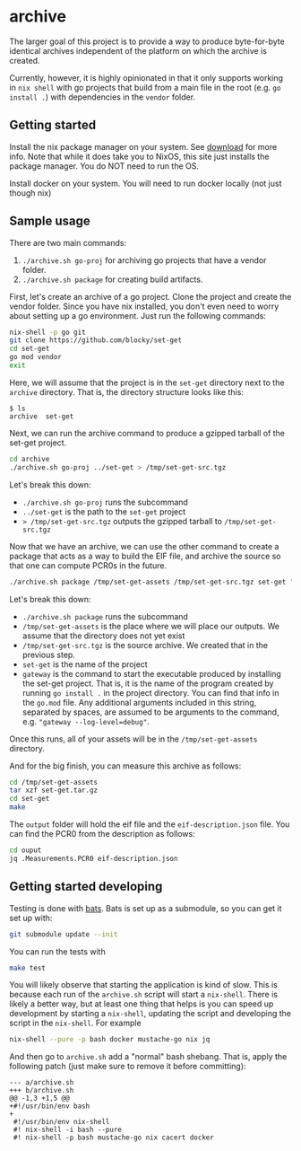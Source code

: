 # archive

The larger goal of this project is to provide a way to produce byte-for-byte
identical archives independent of the platform on which the archive is created.

Currently, however, it is highly opinionated in that it only supports working
in `nix shell` with go projects that build from a main file in the root (e.g.
`go install .`) with dependencies in the `vendor` folder.

## Getting started

Install the nix package manager on your system. See
[download](https://nixos.org/download/) for more info.  Note that while it does
take you to NixOS, this site just installs the package manager. You do NOT need
to run the OS.

Install docker on your system.  You will need to run docker locally (not just
though nix)

## Sample usage

There are two main commands:
1. `./archive.sh go-proj` for archiving go projects that have a vendor folder.
2. `./archive.sh package` for creating build artifacts.

First, let's create an archive of a go project.  Clone the project and create
the vendor folder.  Since you have nix installed, you don't even need to worry
about setting up a go environment.  Just run the following commands:

```bash
nix-shell -p go git
git clone https://github.com/blocky/set-get
cd set-get
go mod vendor
exit
```

Here, we will assume that the project is in the `set-get` directory next to the
`archive` directory. That is, the directory structure looks like this:

```
$ ls
archive  set-get
```

Next, we can run the archive command to produce a gzipped tarball of the
set-get project.

```bash
cd archive
./archive.sh go-proj ../set-get > /tmp/set-get-src.tgz
```

Let's break this down:

* `./archive.sh go-proj` runs the subcommand
* `../set-get` is the path to the `set-get` project
* `> /tmp/set-get-src.tgz` outputs the gzipped tarball to `/tmp/set-get-src.tgz`

Now that we have an archive, we can use the other command to create a package
that acts as a way to build the EIF file, and archive the source so that one
can compute PCR0s in the future.

```bash
./archive.sh package /tmp/set-get-assets /tmp/set-get-src.tgz set-get "gateway"
```

Let's break this down:
* `./archive.sh package` runs the subcommand
* `/tmp/set-get-assets` is the place where we will place our outputs. We assume
  that the directory does not yet exist
* `/tmp/set-get-src.tgz` is the source archive.  We created that in the
  previous step.
* `set-get` is the name of the project
* `gateway` is the command to start the executable produced by installing the
  set-get project.  That is, it is the name of the program created by running
  `go install .` in the project directory.  You can find that info in the
  `go.mod` file. Any additional arguments included in this string, 
  separated by spaces, are assumed to be arguments to the command, e.g.
  `"gateway --log-level=debug"`.

Once this runs, all of your assets will be in the `/tmp/set-get-assets` directory.

And for the big finish, you can measure this archive as follows:

```bash
cd /tmp/set-get-assets
tar xzf set-get.tar.gz
cd set-get
make
```
The `output` folder will hold the eif file and the `eif-description.json` file.
You can find the PCR0 from the description as follows:

```bash
cd ouput
jq .Measurements.PCR0 eif-description.json
```

## Getting started developing

Testing is done with [bats](https://bats-core.readthedocs.io).  Bats is set up
as a submodule, so you can get it set up with:

```bash
git submodule update --init
```

You can run the tests with

```bash
make test
```

You will likely observe that starting the application is kind of slow.  This is
because each run of the `archive.sh` script will start a `nix-shell`.  There is
likely a better way, but at least one thing that helps is you can speed up
development by starting a `nix-shell`, updating the script and developing the
script in the `nix-shell`.  For example

```bash
nix-shell --pure -p bash docker mustache-go nix jq
```

And then go to `archive.sh` add a "normal" bash shebang. That is, apply the
following patch (just make sure to remove it before committing):

```
--- a/archive.sh
+++ b/archive.sh
@@ -1,3 +1,5 @@
+#!/usr/bin/env bash
+
 #!/usr/bin/env nix-shell
 #! nix-shell -i bash --pure
 #! nix-shell -p bash mustache-go nix cacert docker
```
